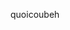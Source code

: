 quoicoubeh

<!---
ScootKampfer/ScootKampfer is a ✨ special ✨ repository because its `README.md` (this file) appears on your GitHub profile.
You can click the Preview link to take a look at your changes.
--->
